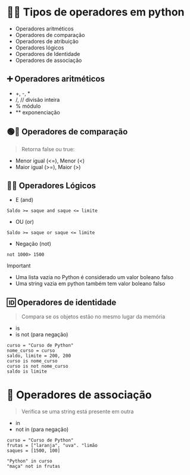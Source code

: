 # 👩‍🔧 Tipos de operadores em python

  - Operadores aritméticos
  - Operadores de comparação
  - Operadores de atribuição
  - Operadores lógicos
  - Operadores de Identidade
  - Operadores de associação

## ➕ Operadores aritméticos 

 - +, -, *
 - /, // divisão inteira
 - % módulo
 - ** exponenciação

## 🟢🔴 Operadores de comparação

> Retorna false ou true:
- Menor igual (<=), Menor (<)
- Maior igual (>=), Maior (>)

## 👨‍💻 Operadores Lógicos
- E (and)
```
Saldo >= saque and saque <= limite
```
- OU (or)
```
Saldo >= saque or saque <= limite
```
- Negação (not) 
```
not 1000> 1500
```
> [!Important]
> * Uma lista vazia no Python é considerado um valor boleano falso
> * Uma string vazia em python também tem valor boleano falso

## 🆔 Operadores de identidade

> Compara se os objetos estão no mesmo lugar da memória
- is
- is not (para negação)
```
curso = "Curso de Python"
nome_curso = curso
saldo, limite = 200, 200
curso is nome_curso
curso is not nome_curso
saldo is limite
```
# 🔗 Operadores de associação 

> Verifica se uma string está presente em outra
- in
- not in (para negação)
```
curso = "Curso de Python"
frutas = ["laranja", "uva". "limão
saques = [1500, 100]

"Python" in curso
"maça" not in frutas
```

